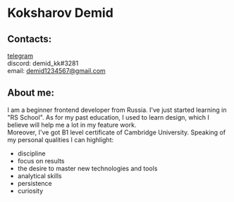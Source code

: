 # Koksharov Demid
## Contacts:  
[telegram](https://t.me/demid_jpg)  
discord: demid_kk#3281  
email: demid1234567@gmail.com
## About me: 
I am a beginner frontend developer from Russia. I've just started learning in "RS School". As for my past education, I used to learn design, which I believe will help me a lot in my feature work.  
Moreover, I've got B1 level certificate of Cambridge University.
Speaking of my personal qualities I can highlight:
* discipline
* focus on results
* the desire to master new technologies and tools
* analytical skills
* persistence
* curiosity